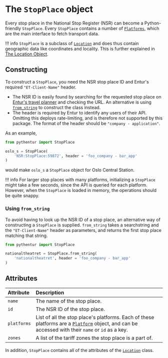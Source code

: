 # The `StopPlace` object

Every stop place in the National Stop Register (NSR) can become a Python-friendly `StopPlace`. Every `StopPlace` contains a number of [`Platforms`](platform.md), which are the main interface to fetch transport data.

!!! info
    `StopPlace` is a subclass of [`Location`](location.md) and does thus contain geographic data like coordinates and locality. This is further explained in [The Location Object](location.md#attributes).

## Constructing

To construct a `StopPlace`, you need the NSR stop place ID and Entur's required `"ET-Client-Name"` header.

- The NSR ID is easily found by searching for the requested stop place on [Entur's travel planner](https://entur.no/avgangstavle) and checking the URL. An alternative is using [`from_string`](#using-from_string) to construct the class instead.
- The header is required by Entur to identify any users of their API. Omitting this deploys rate-limiting, and is therefore not supported by this package. The format of the header should be `"company - application"`.

As an example,

```python
from pythentur import StopPlace

oslo_s = StopPlace(
    'NSR:StopPlace:59872', header = 'foo_company - bar_app'
)
```

would make `oslo_s` a `StopPlace` object for Oslo Central Station.

!!! info
    For larger stop places with many platforms, initializing a `StopPlace` might take a few seconds, since the API is queried for each platform. However, when the `StopPlace` is loaded in memory, the operations should be quite snappy.

### Using `from_string`

To avoid having to look up the NSR ID of a stop place, an alternative way of constructing a `StopPlace` is supplied. `from_string` takes a searchstring and the `"ET-Client-Name"` header as parameters, and returns the first stop place matching that string.

```python
from pythentur import StopPlace

nationaltheatret = StopPlace.from_string(
    'nationaltheatret', header = 'foo_company - bar_app'
)
```

## Attributes

| Attribute  | Description |
| :--------- | :-------------------------- |
| `name` | The name of the stop place. |
| `id` | The NSR ID of the stop place. |
| `platforms` | List of all the stop place's platforms. Each of these platforms are a [`Platform`](platform.md) object, and can be accessed with their `name` or  `id` as a key. |
| `zones` | A list of the tariff zones the stop place is a part of. |

In addition, `StopPlace` contains all of the attributes of the [`Location`](location.md#attributes) class.